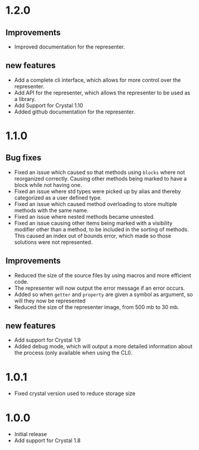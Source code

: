 # 1.2.0

## Improvements

- Improved documentation for the representer.

## new features

- Add a complete cli interface, which allows for more control over the representer.
- Add API for the representer, which allows the representer to be used as a library.
- Add Support for Crystal 1.10
- Added github documentation for the representer.

# 1.1.0

## Bug fixes

- Fixed an issue which caused so that methods using `blocks` where not reorganized correctly.
  Causing other methods being marked to have a block while not having one.
- Fixed an issue where std types were picked up by alias and thereby categorized as a user defined type.
- Fixed an issue which caused method overloading to store multiple methods with the same name.
- Fixed an issue where nested methods became unnested.
- Fixed an issue causing other items being marked with a visibility modifier other than a method, to be included in the sorting of methods.
  This caused an index out of bounds error, which made so those solutions were not represented.

## Improvements

- Reduced the size of the source files by using macros and more efficient code.
- The representer will now output the error message if an error occurs.
- Added so when `getter` and `property` are given a symbol as argument, so will they now be represented
- Reduced the size of the representer image, from 500 mb to 30 mb.

## new features

- Add support for Crystal 1.9
- Added debug mode, which will output a more detailed information about the process (only available when using the CLI).

# 1.0.1

- Fixed crystal version used to reduce storage size

# 1.0.0

- Initial release
- Add support for Crystal 1.8